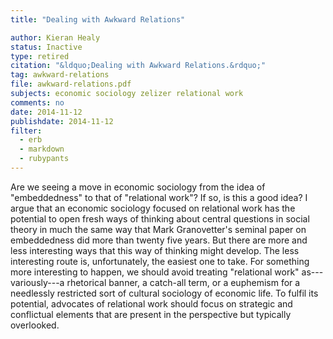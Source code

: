 ```yaml
---
title: "Dealing with Awkward Relations"

author: Kieran Healy
status: Inactive
type: retired
citation: "&ldquo;Dealing with Awkward Relations.&rdquo;"
tag: awkward-relations
file: awkward-relations.pdf
subjects: economic sociology zelizer relational work
comments: no
date: 2014-11-12
publishdate: 2014-11-12
filter:
  - erb
  - markdown
  - rubypants
---
```

Are we seeing a move in economic sociology from the idea of
"embeddedness" to that of "relational work"? If so, is this a good
idea? I argue that an economic sociology focused on relational work
has the potential to open fresh ways of thinking about central
questions in social theory in much the same way that Mark
Granovetter's seminal paper on embeddedness did more than twenty five
years. But there are more and less
interesting ways that this way of thinking might develop. The less
interesting route is, unfortunately, the easiest one to take. For
something more interesting to happen, we should avoid treating
"relational work" as---variously---a rhetorical banner, a catch-all
term, or a euphemism for a needlessly restricted sort of cultural
sociology of economic life. To fulfil its potential, advocates of
relational work should focus on strategic and conflictual elements
that are present in the perspective but typically overlooked.
